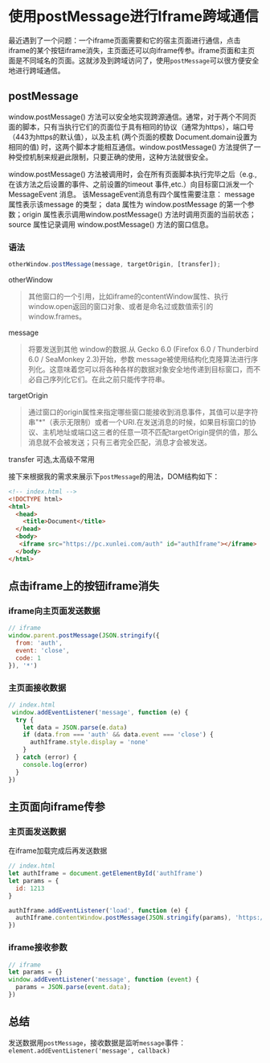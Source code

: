 # 使用postMessage进行Iframe跨域通信

最近遇到了一个问题：一个iframe页面需要和它的宿主页面进行通信，点击iframe的某个按钮iframe消失，主页面还可以向iframe传参。iframe页面和主页面是不同域名的页面。这就涉及到跨域访问了，使用`postMessage`可以很方便安全地进行跨域通信。

## postMessage
window.postMessage() 方法可以安全地实现跨源通信。通常，对于两个不同页面的脚本，只有当执行它们的页面位于具有相同的协议（通常为https），端口号（443为https的默认值），以及主机  (两个页面的模数 Document.domain设置为相同的值) 时，这两个脚本才能相互通信。window.postMessage() 方法提供了一种受控机制来规避此限制，只要正确的使用，这种方法就很安全。

window.postMessage() 方法被调用时，会在所有页面脚本执行完毕之后（e.g., 在该方法之后设置的事件、之前设置的timeout 事件,etc.）向目标窗口派发一个  MessageEvent 消息。 该MessageEvent消息有四个属性需要注意： message 属性表示该message 的类型； data 属性为 window.postMessage 的第一个参数；origin 属性表示调用window.postMessage() 方法时调用页面的当前状态； source 属性记录调用 window.postMessage() 方法的窗口信息。

### 语法

```js
otherWindow.postMessage(message, targetOrigin, [transfer]);
```
otherWindow
> 其他窗口的一个引用，比如iframe的contentWindow属性、执行window.open返回的窗口对象、或者是命名过或数值索引的window.frames。

message

> 将要发送到其他 window的数据.从 Gecko 6.0 (Firefox 6.0 / Thunderbird 6.0 / SeaMonkey 2.3)开始，参数 message被使用结构化克隆算法进行序列化。这意味着您可以将各种各样的数据对象安全地传递到目标窗口，而不必自己序列化它们。在此之前只能传字符串。

targetOrigin

> 通过窗口的origin属性来指定哪些窗口能接收到消息事件，其值可以是字符串"*"（表示无限制）或者一个URI.在发送消息的时候，如果目标窗口的协议、主机地址或端口这三者的任意一项不匹配targetOrigin提供的值，那么消息就不会被发送；只有三者完全匹配，消息才会被发送。

transfer 可选,太高级不常用

接下来根据我的需求来展示下`postMessage`的用法，DOM结构如下：

```html
<!-- index.html -->
<!DOCTYPE html>
<html>
  <head>
    <title>Document</title>
  </head>
  <body>
   <iframe src="https://pc.xunlei.com/auth" id="authIframe"></iframe>
  </body>
</html>
```

## 点击iframe上的按钮iframe消失

### iframe向主页面发送数据

```javascript
// iframe
window.parent.postMessage(JSON.stringify({
  from: 'auth',
  event: 'close',
  code: 1
}), '*')
```

### 主页面接收数据

```javascript
// index.html
 window.addEventListener('message', function (e) {
  try {
    let data = JSON.parse(e.data)
    if (data.from === 'auth' && data.event === 'close') {
      authIframe.style.display = 'none'
    }
  } catch (error) {
    console.log(error)
  }
})
```

## 主页面向iframe传参

### 主页面发送数据

在iframe加载完成后再发送数据

```javascript
// index.html
let authIframe = document.getElementById('authIframe')
let params = {
  id: 1213
}

authIframe.addEventListener('load', function (e) {
  authIframe.contentWindow.postMessage(JSON.stringify(params), 'https://pc.xunlei.com')
})
```

### iframe接收参数

```javascript
// iframe
let params = {}
window.addEventListener('message', function (event) {
  params = JSON.parse(event.data);
})
```

## 总结

发送数据用`postMessage`，接收数据是监听`message`事件：`element.addEventListener('message', callback)`